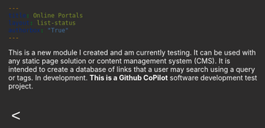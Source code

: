 ```yaml
---
title: Online Portals
layout: list-status
authorbox: "True"
---
```

   <style>
    html {
      background-color: #2d2c2c;
      font-family: 'Open Sans', sans-serif;
      color: white;
    }

  <style>
    /* Your existing CSS styles here */

    .body-container {
      display: flex;
      flex-wrap: wrap;
      justify-content: flex-start;
      align-items: center;

    }

    #gallery {
      display: flex;
      flex-wrap: wrap;
      justify-content: flex-start;
      width: 100%;
      margin-top: 2rem;
    }

    .image-wrapper {
      display: flex;
      flex-direction: column;
      align-items: center; /* Center images horizontally */
      margin: 0;
    }

.image-container {
  position: relative;
  width: 75px;
  height: 75px; /* Maintain a fixed height */
  box-sizing: content-box;
  overflow: hidden;
  box-shadow: #B9DCD2 0 0 10px 3px;
  border: 3px solid #336699;
  outline: 1px solid transparent;
  border-radius: 4px;
  background-color: white;
  display: flex;
  justify-content: center;
  align-items: center; /* Center images vertically */
  transition: background-color 0.3s; /* Add transition for smooth color change */
}

.image-container:hover {
  background-color: #00A9E0;
}

.image-container img {
  width: 100%; /* Adjusted to fill the container */
  height: 100%; /* Adjusted to fill the container */
  padding: 0.5rem !important;
}

.caption-container {
  width: 150px;
  text-align: center;
  background-color: transparent;
  color: white;
  font-size: .85em;
  padding: .5rem .5rem 1rem .5rem!important;
  box-sizing: border-box;
  height: 4rem; /* Set the height for multi-line captions */
  display: flex;
  justify-content: center;
  align-items: top;
  margin-top: 1em;
}

    .image-link {
      display: block;
      text-decoration: none;
    }

    .pagination {
      display: flex;
      flex-wrap: wrap;
      justify-content: left;
      align-items: center;
      width: 100%;
      margin: 2rem 0 2rem 0;
      gap: .5rem 0;
    }

    @media screen and (max-width: 900px) {
      .pagination {
        justify-content: center;
      }

      .image-container {
        width: calc(50% - 10px); /* Adjusted to accommodate margin */
        height: auto;
      }

      #gallery {
        justify-content: center;
      }
    }

    .page-link {
      margin: 0 5px;
      padding: 5px;
      color: white;
      background-color: #2d2c2c;
      border: 1px solid #ccc;
      border-radius: 4px;
      text-decoration-color: transparent !important;
    }

    a.page-link:link,
    a.page-link:visited,
    a.page-link:hover,
    a.page-link:active {
      text-decoration-color: transparent !important;
    }

    button.page-link:hover {
      background-color: #B9DCD2 !important;
      color: black !important;
    }

    button.page-link.active {
      background-color: #336699;
      text-decoration-color: transparent !important;
      color: white;
    }

    .spacer {
      width: 30px;
      height: 30px;
      display: inline-block;
    }

    #prevPage,
    #nextPage {
      background-color: var(--galnav);
      color: white;
      font-size: 2rem;
      border: 0;
      border-radius: 4px;
    }

    #prevPage:active,
    #nextPage:active {
      background-color: #C0392B !important;
      color: #ffa500 !important;
    }

    #prevPage:hover,
    #nextPage:hover {
      background-color: #B9DCD2;
      color: black;
    }
  </style>
</head>

<body>
<p>This is a new module I created and am currently testing.  It can be used with any static page solution or content management system (CMS).  It is intended to create a database of links that a user may search using a query or tags.  In development.  <b>This is a Github CoPilot</b> software development test project.  
  <div class="body-container">
    <div class="pagination" id="pagination">
      <button id="prevPage">&lt;</button>
    </div>
    <div id="gallery"></div>
  </div>

  <script>
    document.addEventListener("DOMContentLoaded", function () {
      const gallery = document.getElementById("gallery");
      const paginationContainer = document.getElementById("pagination");
      const imagesPerPage = 24;
      let currentPage = 1;
      let totalPages = 1;

      function displayImages() {
        const indexFile = "index.dat";
        fetch(indexFile)
          .then((response) => response.text())
          .then((data) => {
            const imageEntries = data.trim().split("\n");

            if (imageEntries.length === 0) {
              console.error("No image entries found in index.dat");
              return;
            }

            gallery.innerHTML = ""; // Clear existing content

            const startIdx = (currentPage - 1) * imagesPerPage;
            const endIdx = startIdx + imagesPerPage;
            const displayedEntries = imageEntries.slice(startIdx, endIdx);

            displayedEntries.forEach((entry, i) => {
              const parts = entry.split(",").map(part => part.trim());

              if (parts.length === 3) {
                const [filename, description, url] = parts;

                const imageWrapper = document.createElement("div");
                imageWrapper.classList.add("image-wrapper");

                const imageContainer = document.createElement("div");
                imageContainer.classList.add("image-container");
                imageContainer.id = `image-${i}`;

                const imageLink = document.createElement("a");
                imageLink.classList.add("image-link");
                imageLink.href = url;
                imageLink.target = "_blank";

                const image = document.createElement("img");
                const imagePath = `images/${filename}`;
                image.src = imagePath;
                image.alt = description;

                imageLink.appendChild(image);
                imageContainer.appendChild(imageLink);
                imageWrapper.appendChild(imageContainer);

                // Add caption container
                const captionContainer = document.createElement("div");
                captionContainer.classList.add("caption-container");
                captionContainer.textContent = description;
                imageWrapper.appendChild(captionContainer);

                gallery.appendChild(imageWrapper);
              } else {
                console.error(`Invalid entry format for entry ${i + 1}: ${entry}`);
              }
            });

            totalPages = Math.ceil(imageEntries.length / imagesPerPage);

            // Add navigation buttons and spacer
            paginationContainer.innerHTML = "";

            // Add previous button
            const prevButton = document.createElement("button");
            prevButton.textContent = "<";
            prevButton.id = "prevPage";
            prevButton.style.display = currentPage === 1 ? "none" : "inline-block";
            prevButton.addEventListener("click", handlePrevClick);
            paginationContainer.appendChild(prevButton);

            // Add pages
            for (let i = 1; i <= totalPages; i++) {
              const pageButton = document.createElement("button");
              pageButton.classList.add("page-link");
              pageButton.textContent = i < 10 ? `0${i}` : i;
              if (i === currentPage) {
                pageButton.classList.add("active");
              }
              pageButton.addEventListener("click", () => changePage(i));
              paginationContainer.appendChild(pageButton);
            }

            // Add next button
            const nextButton = document.createElement("button");
            nextButton.textContent = ">";
            nextButton.id = "nextPage";
            nextButton.style.display = currentPage < totalPages ? "inline-block" : "none";
            nextButton.addEventListener("click", handleNextClick);
            paginationContainer.appendChild(nextButton);
          })
          .catch((error) => console.error("Error fetching or processing images:", error));
      }

      function handlePrevClick() {
        changePage(currentPage - 1);
      }

      function handleNextClick() {
        changePage(currentPage + 1);
      }

      function changePage(page) {
        currentPage = Math.min(Math.max(1, page), totalPages);
        gallery.innerHTML = "";
        displayImages();
        history.pushState({
          page: currentPage
        }, `Page ${currentPage}`, `?page=${currentPage}`);
      }

      window.onpopstate = function (event) {
        const page = event.state ? event.state.page : 1;
        changePage(page);
      };

      // Initial page load
      const initialPage = parseInt(new URLSearchParams(window.location.search).get('page'), 10) || 1;
      currentPage = initialPage;
      displayImages();
    });
  </script>
</body>